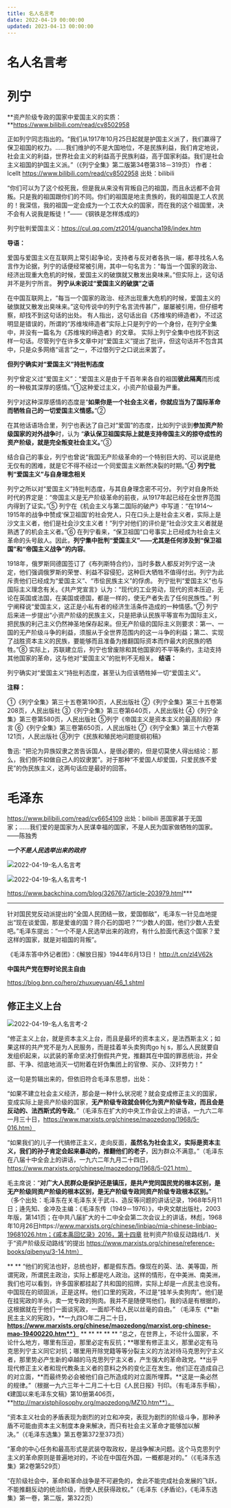 ```yaml
---
title: 名人名言考
date: 2022-04-19 00:00:00
updated: 2023-04-13 00:00:00
---
```



# 名人名言考

# 列宁

**资产阶级专政的国家中爱国主义的实质：**https://www.bilibili.com/read/cv8502958

正如列宁同志指出的。“我们从1917年10月25日起就是护国主义派了，我们赢得了保卫祖国的权力。……我们维护的不是大国地位，不是民族利益，我们肯定地说，社会主义的利益，世界社会主义的利益高于民族利益，高于国家利益。我们是社会主义祖国的护国主义派。”（《列宁全集》第二版第34卷第318－319页） 作者：lcellt https://www.bilibili.com/read/cv8502958 出处：bilibili

“你们可以为了这个绞死我，但是我从来没有背叛自己的祖国，而且永远都不会背叛。只是我的祖国跟你们的不同。你们的祖国是地主贵族的，我的祖国是工人农民的！我深信，我的祖国一定会成为一个工农大众的国家，而在我的这个祖国里，决不会有人说我是叛徒！”——《钢铁是怎样炼成的》

列宁批判爱国主义：https://cul.qq.com/zt2014/guancha198/index.htm

**导语：**

爱国与爱国主义在互联网上常引起争论，支持者与反对者各执一端，都寻找名人名言作为论据，列宁的话便经常被引用，其中一句名言为：“每当一个国家的政治、经济出现重大危机的时候，爱国主义的破旗就又散发出臭味来。”但实际上，这句话并不是列宁所言。
**列宁从未说过“爱国主义的破旗”之语**

在中国互联网上，“每当一个国家的政治、经济出现重大危机的时候，爱国主义的破旗就又散发出臭味来。”这句传说中的列宁名言流传甚广，屡屡被引用，但仔细考察，却找不到这句话的出处。
有人指出，这句话出自《苏维埃的缔造者》，不过这明显是错误的，所谓的“苏维埃缔造者”实际上只是列宁的一个身份，在列宁全集中，并没有一篇名为《苏维埃的缔造者》的文章。
实际上列宁全集中也找不到这样一句话。尽管列宁在许多文章中对“爱国主义”提出了批评，但这句话并不包含其中，只是众多网络“谣言”之一，不过借列宁之口说出来罢了。

**但列宁确实对“爱国主义”持批判态度**

列宁曾定义过“爱国主义”：“爱国主义是由于千百年来各自的祖国**彼此隔离**而形成的一种极其深厚的感情。”①这种爱过主义，小资产阶级最为严重。

列宁对这种深厚感情的态度是“**如果你是一个社会主义者，你就应当为了国际革命而牺牲自己的一切爱国主义情感。**”②

在其他话语场合里，列宁也表达了自己对“爱国”的态度，比如列宁谈到**参加资产阶级国家的对外战争**时，认为 “**承认保卫祖国实际上就是支持帝国主义的掠夺成性的资产阶级，就是完全叛变社会主义。**”③

结合自己的事业，列宁也曾说“我国无产阶级革命的一个特别巨大的、可以说是绝无仅有的困难，就是它不得不经过一个同爱国主义断然决裂的时期。”④
**列宁批判“爱国主义”与自身理念相关**

列宁之所以对“爱国主义”持批判态度，与其自身理念密不可分。
列宁对自身所处时代的界定是：“帝国主义是无产阶级革命的前夜，从1917年起已经在全世界范围内得到了证实。”⑤
列宁在《机会主义与第二国际的破产》中写道：“在1914～1915年的战争中赞成‘保卫祖国’的社会党人，只在口头上是社会主义者，实际上是沙文主义者，他们是社会沙文主义者！”列宁对他们的评价是“社会沙文主义者就是熟透了的机会主义者。”⑥
在列宁看来，“保卫祖国”口号事实上已经成为社会主义革命的头号敌人。因此，**列宁集中批判“爱国主义”——尤其是任何涉及到“保卫祖国”和“帝国主义战争”的内容**。

1918年，俄罗斯同德国签订了《布列斯特合约》，当时多数人都反对列宁这一决定，他们强调俄罗斯的荣誉、利益不容侵犯，这种巨大牺牲不值得付出。列宁为此斥责他们已经成为“爱国主义”、“市侩民族主义”的俘虏。
列宁批判“爱国主义”也与国际主义理念有关。《共产党宣言》认为：“现代的工业劳动，现代的资本压迫，无论在英国或法国，在美国或德国，都是一样的，使无产者失去了任何民族性。”
列宁阐释说“爱国主义，这正是小私有者的经济生活条件造成的一种情感。”⑦
列宁后来进一步提出“小资产阶级的民族主义，只是把承认民族平等宣布为国际主义，把民族的利己主义仍然神圣地保存起来。但无产阶级的国际主义则要求：第一、一国的无产阶级斗争的利益，须服从于全世界范围内的这一斗争的利益；第二、实现了战胜资本主义的民族，要能够而且准备为推翻国际资本而作最大的民族的牺牲。”⑧
实际上，苏联建立后，列宁也曾废除和其他国家的不平等条约，主动支持其他国家的革命，这与他对“爱国主义”的批判不无相关。
**结语：**

列宁确实对“爱国主义”持批判态度，甚至认为应该牺牲掉一切“爱国主义”。

**注释：**

①《列宁全集》第三十五卷第190页，人民出版社
②《列宁全集》第三十五卷第208页，人民出版社
③《列宁全集》第三卷第640页，人民出版社
④《列宁全集》第三卷第580页，人民出版社
⑤列宁《帝国主义是资本主义的最高阶段》序言
⑥《列宁全集》第三卷第650页，人民出版社
⑦《列宁全集》第三十六卷第121页，人民出版社
⑧列宁《民族和殖民地问题提纲初稿》

鲁迅: "把沦为异族奴隶之苦告诉国人，是很必要的，但是切莫使人得出结论：那么，我们倒不如做自己人的奴隶罢”。对于那种“不爱国人却爱国，只爱民族不爱民”的伪民族主义，这两句话应是最好的回答。

# 毛泽东

https://www.bilibili.com/read/cv6654109 出处：bilibili
恶国家甚于无国家；……我们爱的是国家为人民谋幸福的国家，不是人民为国家做牺牲的国家。——陈独秀

***一个不是人民选举出来的政府***

![2022-04-19-名人名言考](assets/2022-04-19-名人名言考.jpeg)

![2022-04-19-名人名言考-1](assets/2022-04-19-名人名言考-1.jpeg)

https://www.backchina.com/blog/326767/article-203979.html***
***

针对国民党反动派提出的“全国人民团结一致，爱国御敌”，毛泽东一针见血地提出“现在谈爱国，那是爱谁的国？蒋介石的国吧？”“少数人的国，他们少数人去爱吧。”毛泽东提出：“一个不是人民选举出来的政府，有什么脸面代表这个国家？爱这样的国家，就是对祖国的背叛”。

《毛泽东答中外记者团》：《解放日报》1944年6月13日！ http://t.cn/zl4V62k

**中国共产党在野时论民主自由**

https://blog.bnn.co/hero/zhuxueyuan/46_1.shtml

## 修正主义上台

![2022-04-19-名人名言考-2](assets/2022-04-19-名人名言考-2.jpeg)

“修正主义上台，就是资本主义上台，而且是最坏的资本主义，是法西斯主义；如果这样的共产党不是为人民服务，而是挂着羊头卖狗肉go hj s，那么人民就要自发组织起来，以武装的革命坚决打倒假共产党，推翻其在中国的罪恶统治，并全部、干净、彻底地消灭一切附着在奸伪集团上的官僚、买办、汉奸势力！” 

这一句是剪辑出来的，但依旧符合毛泽东思想，出处：

“如果不建立社会主义经济，那会是一种什么状况呢？就会变成修正主义的国家，变成实际上是资产阶级的国家，**无产阶级专政就会转化为资产阶级专政，而且会是反动的、法西斯式的专政**。”（毛泽东在扩大的中央工作会议上的讲话，一九六二年一月三十日，https://www.marxists.org/chinese/maozedong/1968/5-016.htm）

“如果我们的儿子一代搞修正主义，走向反面，**虽然名为社会主义，实际是资本主义，我们的孙子肯定会起来暴动的，推翻他们的老子**，因为群众不满意。”（毛泽东在八届十中全会上的讲话，一九六二年九月二十四日，https://www.marxists.org/chinese/maozedong/1968/5-021.htm）

毛主席说：“**对广大人民群众是保护还是镇压，是共产党同国民党的根本区别，是无产阶级同资产阶级的根本区别，是无产阶级专政同资产阶级专政根本区别。**”　（多个出处：毛泽东在关毛泽东关于武斗、造反等问题的讲话记录，1968年5月11日；逄先知、金冲及主编：《毛泽东传（1949－1976）》，中央文献出版社，2003年版，第141页；在中共八届扩大的十二中全会第二次会议上的讲话，林彪，1968年10月26日https://www.marxists.org/chinese/linbiao/mia-chinese-linbiao-19681026.htm；《戚本禹回忆录》2016，第十四章 批判资产阶级反动路线/1．关于“资产阶级反动路线”的提出 https://www.marxists.org/chinese/reference-books/qibenyu/3-14.htm）

**
**
“他们的宪法也好，总统也好，都是假东西。像现在的英、法、美等国，所谓宪政，所谓民主政治，实际上都是吃人政治。这样的情形，在中美洲、南美洲，我们也可以看到，许多国家都挂起了共和国的招牌，实际上却是一点民主也没有。中国现在的顽固派，正是这样。他们口里的宪政，不过是“挂羊头卖狗肉”。他们是在挂宪政的羊头，卖一党专政的狗肉。我并不是随便骂他们，我的话是有根据的，这根据就在于他们一面谈宪政，一面却不给人民以丝毫的自由。” （毛泽东《**新民主主义的宪政》，**一九四○年二月二十日，**https://www.marxists.org/chinese/maozedong/marxist.org-chinese-mao-19400220.htm**）**
**
**
**
**
**
“总之，在世界上，不论什么国家，不论什么地方，哪里有压迫，那里必定有反抗；**哪里有修正主义，那里必定有马克思列宁主义同它对抗；哪里用开除党籍等等分裂主义的方法对待马克思列宁主义者，那里势必产生新的卓越的马克思列宁主义者，产生强大的革命政党。**出乎现代修正主义者和现代教条主义者的意料之外的变化正在发生。他们正在造成自己的对立面，**而最终势必会被他们自己所造成的对立面所埋葬。**这是一条必然的规律。”（根据一九六三年十二月二十七日《人民日报》刊印。（有毛泽东手稿），《建国以来毛泽东文稿》第10册第406页，**http://marxistphilosophy.org/maozedong/MZ10.htm**）。

“资本主义社会的矛盾表现为剧烈的对立和冲突，表现为剧烈的阶级斗争，那种矛盾不可能由资本主义制度本身来解决，而只有社会主义革命才能够加以解决。”（《毛泽东选集》第五卷第372至373页）

“革命的中心任务和最高形式是武装夺取政权，是战争解决问题。这个马克思列宁主义的革命原则是普遍地对的，不论在中国在外国，一概都是对的。”（《毛泽东选集》第2卷第529页）

“在阶级社会中，革命和革命战争是不可避免的，舍此不能完成社会发展的飞跃，不能推翻反动的统治阶级，而使人民获得政权。”（毛泽东《矛盾论》，《毛泽东选集》第一卷，第二版，第322页） 
